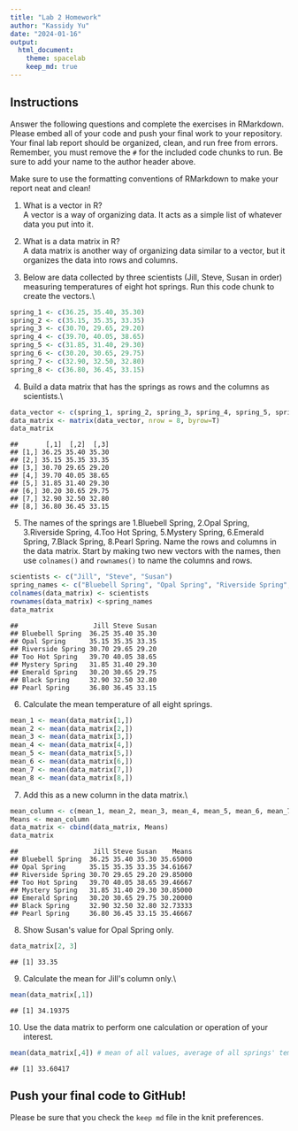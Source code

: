 ```yaml
---
title: "Lab 2 Homework"
author: "Kassidy Yu"
date: "2024-01-16"
output:
  html_document: 
    theme: spacelab
    keep_md: true
---
```


## Instructions

Answer the following questions and complete the exercises in RMarkdown. Please embed all of your code and push your final work to your repository. Your final lab report should be organized, clean, and run free from errors. Remember, you must remove the `#` for the included code chunks to run. Be sure to add your name to the author header above.

Make sure to use the formatting conventions of RMarkdown to make your report neat and clean!

1.  What is a vector in R?\
    A vector is a way of organizing data. It acts as a simple list of whatever data you put into it.

2.  What is a data matrix in R?\
    A data matrix is another way of organizing data similar to a vector, but it organizes the data into rows and columns.

3.  Below are data collected by three scientists (Jill, Steve, Susan in order) measuring temperatures of eight hot springs. Run this code chunk to create the vectors.\


```r
spring_1 <- c(36.25, 35.40, 35.30)
spring_2 <- c(35.15, 35.35, 33.35)
spring_3 <- c(30.70, 29.65, 29.20)
spring_4 <- c(39.70, 40.05, 38.65)
spring_5 <- c(31.85, 31.40, 29.30)
spring_6 <- c(30.20, 30.65, 29.75)
spring_7 <- c(32.90, 32.50, 32.80)
spring_8 <- c(36.80, 36.45, 33.15)
```

4.  Build a data matrix that has the springs as rows and the columns as scientists.\


```r
data_vector <- c(spring_1, spring_2, spring_3, spring_4, spring_5, spring_6, spring_7, spring_8)
data_matrix <- matrix(data_vector, nrow = 8, byrow=T)
data_matrix
```

```
##       [,1]  [,2]  [,3]
## [1,] 36.25 35.40 35.30
## [2,] 35.15 35.35 33.35
## [3,] 30.70 29.65 29.20
## [4,] 39.70 40.05 38.65
## [5,] 31.85 31.40 29.30
## [6,] 30.20 30.65 29.75
## [7,] 32.90 32.50 32.80
## [8,] 36.80 36.45 33.15
```

5.  The names of the springs are 1.Bluebell Spring, 2.Opal Spring, 3.Riverside Spring, 4.Too Hot Spring, 5.Mystery Spring, 6.Emerald Spring, 7.Black Spring, 8.Pearl Spring. Name the rows and columns in the data matrix. Start by making two new vectors with the names, then use `colnames()` and `rownames()` to name the columns and rows.


```r
scientists <- c("Jill", "Steve", "Susan")
spring_names <- c("Bluebell Spring", "Opal Spring", "Riverside Spring", "Too Hot Spring", "Mystery Spring", "Emerald Spring", "Black Spring", "Pearl Spring")
colnames(data_matrix) <- scientists
rownames(data_matrix) <-spring_names
data_matrix
```

```
##                   Jill Steve Susan
## Bluebell Spring  36.25 35.40 35.30
## Opal Spring      35.15 35.35 33.35
## Riverside Spring 30.70 29.65 29.20
## Too Hot Spring   39.70 40.05 38.65
## Mystery Spring   31.85 31.40 29.30
## Emerald Spring   30.20 30.65 29.75
## Black Spring     32.90 32.50 32.80
## Pearl Spring     36.80 36.45 33.15
```

6.  Calculate the mean temperature of all eight springs.


```r
mean_1 <- mean(data_matrix[1,])
mean_2 <- mean(data_matrix[2,])
mean_3 <- mean(data_matrix[3,])
mean_4 <- mean(data_matrix[4,])
mean_5 <- mean(data_matrix[5,])
mean_6 <- mean(data_matrix[6,])
mean_7 <- mean(data_matrix[7,])
mean_8 <- mean(data_matrix[8,])
```

7.  Add this as a new column in the data matrix.\


```r
mean_column <- c(mean_1, mean_2, mean_3, mean_4, mean_5, mean_6, mean_7, mean_8)
Means <- mean_column
data_matrix <- cbind(data_matrix, Means)
data_matrix
```

```
##                   Jill Steve Susan    Means
## Bluebell Spring  36.25 35.40 35.30 35.65000
## Opal Spring      35.15 35.35 33.35 34.61667
## Riverside Spring 30.70 29.65 29.20 29.85000
## Too Hot Spring   39.70 40.05 38.65 39.46667
## Mystery Spring   31.85 31.40 29.30 30.85000
## Emerald Spring   30.20 30.65 29.75 30.20000
## Black Spring     32.90 32.50 32.80 32.73333
## Pearl Spring     36.80 36.45 33.15 35.46667
```

8.  Show Susan's value for Opal Spring only.


```r
data_matrix[2, 3]
```

```
## [1] 33.35
```

9.  Calculate the mean for Jill's column only.\


```r
mean(data_matrix[,1])
```

```
## [1] 34.19375
```

10. Use the data matrix to perform one calculation or operation of your interest.


```r
mean(data_matrix[,4]) # mean of all values, average of all springs' temperatures
```

```
## [1] 33.60417
```

## Push your final code to GitHub!

Please be sure that you check the `keep md` file in the knit preferences.
